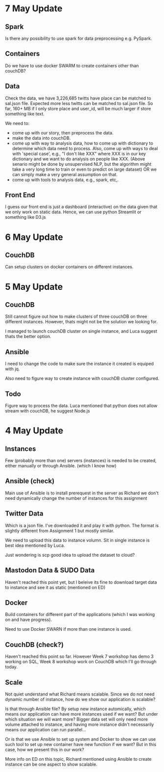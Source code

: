 # 7 May Update

## Spark

Is there any possibility to use spark for data preprocessing e.g. PySpark.

## Containers

Do we have to use docker SWARM to create containers other than couchDB?

## Data

Check the data, we have 3,226,685 twitts have place can be matched to sal.json file. Expected more less twitts can be matched to sal.json file. So far, 160+ MB if I only store place and user_id, will be much larger if store something like text.

We need to:

- come up with our story, then preprocess the data.
- make the data into couchDB.
- come up with way to analysis data, how to come up with dictionary to determine which data need to process. Also, come up with ways to deal with 'special case', e.g., "I don't like XXX" where XXX is in our key dictionary and we want to do analysis on people like XXX. (Above senario might be done by unsupervised NLP, but the algorithm might take a very long time to train or even to predict on large dataset) OR we can simply make a very general assumption on that.
- come up with tools to analysis data, e.g., spark, etc,.

## Front End

I guess our front end is just a dashboard (interactive) on the data given that we only work on static data. Hence, we can use python Streamlit or something like D3.js 


# 6 May Update

## CouchDB

Can setup clusters on docker containers on different instances.






# 5 May Update

## CouchDB

Still cannot figure out how to make clusters of three couchDB on three different instances. However, thats might not be the solution we looking for.

I managed to launch couchDB cluster on single instance, and Luca suggest thats the better option.

## Ansible

I need to change the code to make sure the instance it created is equiped with jq. 

Also need to figure way to create instance with couchDB cluster configured.

## Todo 

Figure way to process the data. Luca mentioned that python does not allow stream with couchDB, he suggest Node.js






# 4 May Update

## Instances

Few (probably more than one) servers (instances) is needed to be created, either manually or through Ansible. (which I know how)

## Ansible (check)

Main use of Ansible is to install prerequest in the server as Richard we don't need dynamically change the number of instances for this assignment

## Twitter Data

Which is a json file. I've downloaded it and play it with python. The format is slightly different from Assignment 1 but mostly similar.

We need to upload this data to instance volumn. Sit in single instance is best idea mentioned by Luca.

Just wondering is scp good idea to upload the dataset to cloud?

## Mastodon Data & SUDO Data

Haven't reached this point yet, but I beleive its fine to download target data to instance and see it as static (mentioned on ED)

## Docker

Build containers for different part of the applications (which I was working on and have progress).

Need to use Docker SWARN if more than one instance is used.

## CouchDB (check?)

Haven't reached this point so far. However Week 7 workshop has demo 3 working on SQL, Week 8 workshop work on CouchDB which I'll go through today.

## Scale

Not quiet understand what Richard means scalable. Since we do not need dynamic number of instance, how do we show our application is scalable?

Is that through Ansible file? By setup new instance automically, which means our application can have more instances used if we want? But under which situation we will want more? Bigger data set will only need more volume attached to instance, and having more instance didn't necessarily means our application can run parallel... 

Or is that we use Ansible to set up system and Docker to show we can use such tool to set up new container have new function if we want? But in this case, how we present this in our work?

More info on ED on this topic, Richard mentioned using Ansible to create instance can be one aspect to show scalable.
